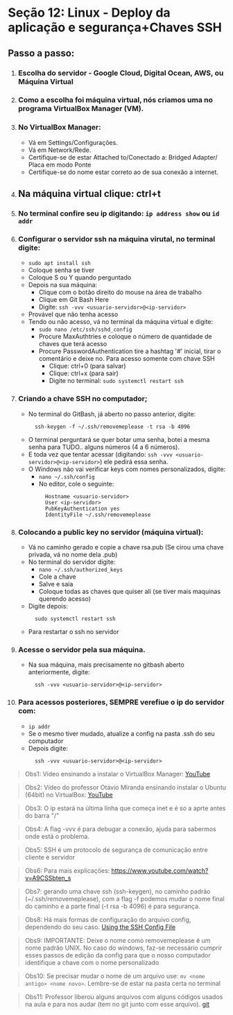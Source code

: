 # Seção 12: Linux - Deploy da aplicação e segurança+Chaves SSH

## Passo a passo:
        
1. ### Escolha do servidor - Google Cloud, Digital Ocean, AWS, ou Máquina Virtual 
        
2. ### Como a escolha foi máquina virtual, nós criamos uma no programa VirtualBox Manager (VM).

3. ### No VirtualBox Manager: 
    - Vá em Settings/Configurações.
    - Vá em Network/Rede.
    - Certifique-se de estar Attached to/Conectado a: Bridged Adapter/ Placa em modo Ponte
    - Certifique-se do nome estar correto ao de sua conexão a internet.
            
4. ## Na máquina virtual clique: ctrl+t

5. ### No terminal confire seu ip digitando: `ip address show` ou `id addr` 

6. ### Configurar o servidor ssh na máquina virutal, no terminal digite:
    - `sudo apt install ssh`
    - Coloque senha se tiver
    - Coloque S ou Y quando perguntado
    - Depois na sua máquina:
        - Clique com o botão direito do mouse na área de trabalho
        - Clique em Git Bash Here
        - Digite: `ssh -vvv <usuario-servidor>@<ip-servidor>`
    - Provável que não tenha acesso
    - Tendo ou não acesso, vá no terminal da máquina virtual e digite:
        - `sudo nano /etc/ssh/sshd_config`
        - Procure MaxAuthtries e coloque o número de quantidade de chaves que terá acesso
        - Procure PasswordAuthentication tire a hashtag '#' inicial, tirar o comentário e deixe no. Para acesso somente com chave SSH
            - Clique: ctrl+0 (para salvar)
            - Clique: ctrl+x (para sair)
            - Digite no terminal: `sudo systemctl restart ssh`

7. ### Criando a chave SSH no computador;
    - No terminal do GitBash, já aberto no passo anterior, digite:
        ```
          ssh-keygen -f ~/.ssh/removemeplease -t rsa -b 4096
        ```
    - O terminal perguntará se quer botar uma senha, botei a mesma senha para TUDO.. alguns números (4 a 6 números).
    - E toda vez que tentar acessar (digitando: `ssh -vvv <usuario-servidor>@<ip-servidor>`) ele pedirá essa senha.
    - O Windows não vai verificar keys com nomes personalizados, digite:
        - `nano ~/.ssh/config`
        - No editor, cole o seguinte:
            ```
              Hostname <usuario-servidor>
              User <ip-servidor>
              PubKeyAuthentication yes
              IdentityFile ~/.ssh/removemeplease
            ```

8. ### Colocando a public key no servidor (máquina virtual):
    - Vá no caminho gerado e copie a chave rsa.pub (Se cirou uma chave privada, vá no nome dela .pub)
    - No terminal do servidor digite:
        - `nano ~/.ssh/authorized_keys`
        - Cole a chave 
        - Salve e saia
        - Coloque todas as chaves que quiser ali (se tiver mais maquinas querendo acesso)
    - Digite depois:
        ```
          sudo systemctl restart ssh
        ```
    - Para restartar o ssh no servidor

9. ### Acesse o servidor pela sua máquina.
    - Na sua máquina, mais precisamente no gitbash aberto anteriormente, digite:
        ```
          ssh -vvv <usuario-servidor>@<ip-servidor>
        ```

10. ### Para acessos posteriores, SEMPRE verefiue o ip do servidor com:
    - `ip addr`
    - Se o mesmo tiver mudado, atualize a config na pasta .ssh do seu computador
    - Depois digite:
        ```
          ssh -vvv <usuario-servidor>@<ip-servidor>
        ```

>Obs1: Vídeo ensinando a instalar o VirtualBox Manager: [YouTube](https://www.youtube.com/watch?v=PaDTA4B7K4U)

>Obs2: Vídeo do professor Otávio Miranda ensinando instalar o Ubuntu (64bit) no VirtualBox: [YouTube](https://www.youtube.com/watch?v=Vl6f8_vin9M)

>Obs3: O ip estará na última linha que começa inet e é so a aprte antes do barra "/"

>Obs4: A flag -vvv é para debugar a conexão, ajuda para sabermos onde está o problema.

>Obs5: SSH é um protocolo de segurança de comunicação entre cliente e servidor

>Obs6: Para mais explicações: https://www.youtube.com/watch?v=A9CSSbten_s

>Obs7: gerando uma chave ssh (ssh-keygen), no caminho padrão (~/.ssh/removemeplease), com a flag -f podemos mudar o nome final do caminho e a parte final (-t rsa -b 4096) é para segurança.

>Obs8: Há mais formas de configuração do arquivo config, dependendo do seu caso. [Using the SSH Config File](https://linuxize.com/post/using-the-ssh-config-file/)   

>Obs9: IMPORTANTE: Deixe o nome como removemeplease é um nome padrão UNIX.  No caso do windows, faz-se necessário cumprir esses passos de edição da config para que o nosso computador identifique a chave com o nome personalizado

>Obs10: Se precisar mudar o nome de um arquivo use: `mv <nome antigo> <nome novo>`. Lembre-se de estar na pasta certa no terminal

>Obs11: Professor liberou alguns arquivos com alguns códigos usados na aula e para nos audar (tem no git junto com esse arquivo). [git](https://github.com/Vegildo/CursoJsOtavioMiranda)
